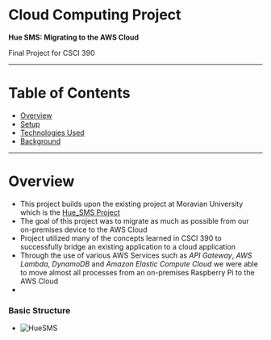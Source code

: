# Cloud Computing Project


**Hue SMS: Migrating to the AWS Cloud** 

Final Project for CSCI 390

---

# Table of Contents
* [Overview](#Overview)
* [Setup](#Setup)
* [Technologies Used](#Technologies-Used)
* [Background](#Background)

---

# Overview 
- This project builds upon the existing project at Moravian University which is the [Hue_SMS Project](https://github.com/MoravianCollege/hue_sms)
- The goal of this project was to migrate as much as possible from our on-premises device to the AWS Cloud 
- Project utilized many of the concepts learned in CSCI 390 to successfully bridge an existing application to a cloud application
- Through the use of various AWS Services such as _API Gateway_, _AWS Lambda_, _DynamoDB_ and _Amazon Elastic Compute Cloud_ we were able to move almost all processes from an on-premises Raspberry Pi to the AWS Cloud 
- 
### Basic Structure
- ![HueSMS](https://github.com/jack11wagner/aws_hue_light_399/hue_sms_aws_structure.png?raw=true)



[comment]: <> (### Continuous Deployment)

[comment]: <> (- After our pull request has been properly tested we then want to automate the process of deploying our app with our new changes immediately)

[comment]: <> (- Our deployment is in the form of an aws instance which deploys our original flask server using gunicorn)

[comment]: <> (- Using the aws cli we use the run-instances command which deploys our tested and ready for production code as an EC2 instance)

[comment]: <> (---)

[comment]: <> (# Setup)

[comment]: <> (Each CI/CD pipeline will be unique but the main steps in creating this pipeline are the following:)

[comment]: <> (1. Create a directory in your github repository labeled ```.github/workflows```)
    
[comment]: <> (   - This is the directory where any actions yaml files will be located... For example in our repository we have )

[comment]: <> (   two files named ```continuous-integration.yml``` and ```continuous-deployment.yml``` these files have the instructions for each of our automation processes)

[comment]: <> (   - I recommend taking a look at this tutorial for a baseline on Github Actions [Github-Actions-Demo]&#40;https://docs.github.com/en/actions/quickstart&#41;)

[comment]: <> (2. Identify what behaviors or actions your CI/CD should be triggered on in a github repository )
   
[comment]: <> (    - visit this link [Github Workflow Triggers]&#40;https://docs.github.com/en/actions/using-workflows/events-that-trigger-workflows&#41;)

[comment]: <> (    - In the yml file this is what comes after the ```on:``` statement)

[comment]: <> (      - Examples could be ```on: [push, pull_request, pull, fork]```)

[comment]: <> (3. For the CI part of this pipeline you will want to have tests in place for your code, other options for the CI could be using linting as well as looking at testing coverage)

[comment]: <> (   - In order to make pull requests mergeable **ONLY** after tests have passed there are a few extra steps you have to do in the repository)

[comment]: <> (   - Head to **Settings > Branches** on your repo's homepage)

[comment]: <> (   - You will see branch protection rules, you want to click **Add rule**)

[comment]: <> (   - Now you will see a number of different settings...)

[comment]: <> (   - The first input heading is the branches for which this rule will apply to, if you just type '*' this will refer to all branches future and existing)

[comment]: <> (   - You will want to check off the following ```Require a pull request before merging``` and ```Require status checks to pass before merging```)

[comment]: <> (      - The status check setting requires a specified status check to run in order to verify the pull request still passes the tests.)

[comment]: <> (      - If using the standard integration format for your .yml file you can just specify ```integration``` here)

[comment]: <> (      - Now the CI only allows merging if the code is both automatically mergeable and the tests have passed.)

[comment]: <> (4. For the CD part of this pipeline we decided to use AWS to deploy our production code but there are a number of other options out there for continuous deployment)

[comment]: <> (- For AWS in particular we had to configure our AWS cli with credentials from our AWS account before being able to launch instances from our workflow file)

[comment]: <> (- Visit this page for information on how to configure the AWS CLI - [AWS CLI SETUP]&#40;https://docs.aws.amazon.com/cli/latest/userguide/cli-configure-quickstart.html&#41;)

[comment]: <> (  - You will need to create an ```ACCESS_KEY_ID``` and ```SECRET_ACCESS_KEY``` to configure the aws cli this is done by going to the **IAM>USERS>SECURITY CREDENTIALS>CREATE ACCESS KEY** here you will be able to create these two credentials.)

[comment]: <> (  - These credentials will be stored in our repo with Github secrets)

[comment]: <> (- Using Github Secrets is very important to maintaining the privacy of our sensitive Key information)
  
[comment]: <> (   - In order to create a repository secret go to **Settings > Secrets > Actions** and you can create encrypted secrets there to be used in any github actions files)

[comment]: <> (   - In order to access these values here is an example: )
  
[comment]: <> (     - ```key : ${{ secrets.KEY_SECRET }}```)

[comment]: <> (- Once our aws cli was configured with our account, we used the command ```aws ec2 run-instances``` in order to deploy our updated instance of our web server )

[comment]: <> (  - This page has more information on the ```run-instances``` command [run-instances]&#40;https://docs.aws.amazon.com/cli/latest/reference/ec2/run-instances.html&#41;)

[comment]: <> (  - With this ```run-instances``` command you are able to launch an instance from the command line if you specify the proper parameters such as )

[comment]: <> (      - --image-id)

[comment]: <> (      - --instance-type)

[comment]: <> (      - --user-data)

[comment]: <> (      - --security-groups)

[comment]: <> (- After these setup instructions are complete your repo should have functional CI and CD capabilities to test and deploy automatically)


[comment]: <> (---)

[comment]: <> (# Technologies-Used)

[comment]: <> (- [Github-Actions-Demo]&#40;https://docs.github.com/en/actions/quickstart&#41;)

[comment]: <> (- [Flask Testing]&#40;https://flask.palletsprojects.com/en/1.1.x/testing/&#41;)

[comment]: <> (- [Pytest]&#40;https://docs.pytest.org/en/7.1.x/&#41;)

[comment]: <> (- [Pytest-Cov]&#40;https://github.com/marketplace/actions/pytester-cov&#41;)

[comment]: <> (- [AWS-CLI]&#40;https://aws.amazon.com/cli/&#41;)

[comment]: <> (- [AWS-run-instances]&#40;https://docs.aws.amazon.com/cli/latest/reference/ec2/run-instances.html&#41;)

[comment]: <> (- [PyLint]&#40;https://pylint.pycqa.org/en/latest/&#41;)

[comment]: <> (# Background)

[comment]: <> (- [Branch Protection Rules]&#40;https://docs.github.com/en/repositories/configuring-branches-and-merges-in-your-repository/defining-the-mergeability-of-pull-requests/managing-a-branch-protection-rule&#41;)

[comment]: <> (- [Github Secrets]&#40;https://docs.github.com/en/actions/security-guides/encrypted-secrets&#41;)

[comment]: <> (- [AWS CLI]&#40;https://aws.amazon.com/cli/&#41;)